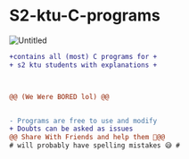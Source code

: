 # S2-ktu-C-programs
![Untitled](https://github.com/REM-moe/S5_DBMS-LAB-KTU/assets/98999089/8b2378a1-eedc-40e5-80d9-15116e46b2be)

```diff
+contains all (most) C programs for +
+ s2 ktu students with explanations +



@@ (We Were BORED lol) @@


- Programs are free to use and modify
+ Doubts can be asked as issues 
@@ Share With Friends and help them 💖@@
# will probably have spelling mistakes 😅 #
``` 
